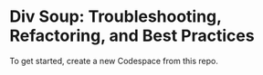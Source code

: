 # Div Soup: Troubleshooting, Refactoring, and Best Practices
To get started, create a new Codespace from this repo.
